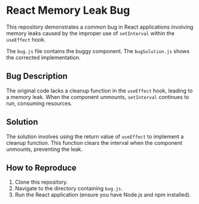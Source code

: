 # React Memory Leak Bug

This repository demonstrates a common bug in React applications involving memory leaks caused by the improper use of `setInterval` within the `useEffect` hook.

The `bug.js` file contains the buggy component. The `bugSolution.js` shows the corrected implementation.

## Bug Description

The original code lacks a cleanup function in the `useEffect` hook, leading to a memory leak. When the component unmounts, `setInterval` continues to run, consuming resources.

## Solution

The solution involves using the return value of `useEffect` to implement a cleanup function. This function clears the interval when the component unmounts, preventing the leak.

## How to Reproduce

1. Clone this repository.
2. Navigate to the directory containing `bug.js`.
3. Run the React application (ensure you have Node.js and npm installed).